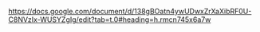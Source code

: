 https://docs.google.com/document/d/138gBOatn4ywUDwxZrXaXibRF0U-C8NVzIx-WUSYZgIg/edit?tab=t.0#heading=h.rmcn745x6a7w
